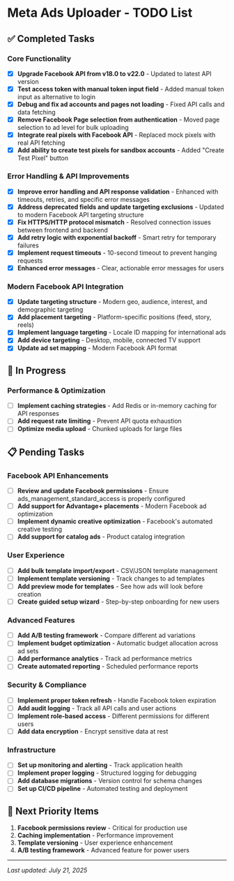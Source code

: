 # Meta Ads Uploader - TODO List

## ✅ Completed Tasks

### Core Functionality
- [x] **Upgrade Facebook API from v18.0 to v22.0** - Updated to latest API version
- [x] **Test access token with manual token input field** - Added manual token input as alternative to login
- [x] **Debug and fix ad accounts and pages not loading** - Fixed API calls and data fetching
- [x] **Remove Facebook Page selection from authentication** - Moved page selection to ad level for bulk uploading
- [x] **Integrate real pixels with Facebook API** - Replaced mock pixels with real API fetching
- [x] **Add ability to create test pixels for sandbox accounts** - Added "Create Test Pixel" button

### Error Handling & API Improvements
- [x] **Improve error handling and API response validation** - Enhanced with timeouts, retries, and specific error messages
- [x] **Address deprecated fields and update targeting exclusions** - Updated to modern Facebook API targeting structure
- [x] **Fix HTTPS/HTTP protocol mismatch** - Resolved connection issues between frontend and backend
- [x] **Add retry logic with exponential backoff** - Smart retry for temporary failures
- [x] **Implement request timeouts** - 10-second timeout to prevent hanging requests
- [x] **Enhanced error messages** - Clear, actionable error messages for users

### Modern Facebook API Integration
- [x] **Update targeting structure** - Modern geo, audience, interest, and demographic targeting
- [x] **Add placement targeting** - Platform-specific positions (feed, story, reels)
- [x] **Implement language targeting** - Locale ID mapping for international ads
- [x] **Add device targeting** - Desktop, mobile, connected TV support
- [x] **Update ad set mapping** - Modern Facebook API format

## 🔄 In Progress

### Performance & Optimization
- [ ] **Implement caching strategies** - Add Redis or in-memory caching for API responses
- [ ] **Add request rate limiting** - Prevent API quota exhaustion
- [ ] **Optimize media upload** - Chunked uploads for large files

## 📋 Pending Tasks

### Facebook API Enhancements
- [ ] **Review and update Facebook permissions** - Ensure ads_management_standard_access is properly configured
- [ ] **Add support for Advantage+ placements** - Modern Facebook ad optimization
- [ ] **Implement dynamic creative optimization** - Facebook's automated creative testing
- [ ] **Add support for catalog ads** - Product catalog integration

### User Experience
- [ ] **Add bulk template import/export** - CSV/JSON template management
- [ ] **Implement template versioning** - Track changes to ad templates
- [ ] **Add preview mode for templates** - See how ads will look before creation
- [ ] **Create guided setup wizard** - Step-by-step onboarding for new users

### Advanced Features
- [ ] **Add A/B testing framework** - Compare different ad variations
- [ ] **Implement budget optimization** - Automatic budget allocation across ad sets
- [ ] **Add performance analytics** - Track ad performance metrics
- [ ] **Create automated reporting** - Scheduled performance reports

### Security & Compliance
- [ ] **Implement proper token refresh** - Handle Facebook token expiration
- [ ] **Add audit logging** - Track all API calls and user actions
- [ ] **Implement role-based access** - Different permissions for different users
- [ ] **Add data encryption** - Encrypt sensitive data at rest

### Infrastructure
- [ ] **Set up monitoring and alerting** - Track application health
- [ ] **Implement proper logging** - Structured logging for debugging
- [ ] **Add database migrations** - Version control for schema changes
- [ ] **Set up CI/CD pipeline** - Automated testing and deployment

## 🎯 Next Priority Items

1. **Facebook permissions review** - Critical for production use
2. **Caching implementation** - Performance improvement
3. **Template versioning** - User experience enhancement
4. **A/B testing framework** - Advanced feature for power users

---

*Last updated: July 21, 2025* 